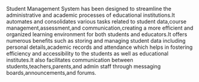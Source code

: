 Student Management System has been designed to streamline the administrative and academic processes of educational institutions.It automates and consolidates various tasks related to student data,course management,assessment,and communication,creating a more efficient and organized learning environment for both students and educators.It offers numerous benefits such as storing and managing student data including personal details,academic records and attendance which helps in fostering efficiency and accessibility to the students as well as educational institutes.It also facilitates communication between students,teachers,parents,and admin staff through messaging boards,announcements,and forums.

